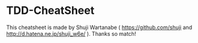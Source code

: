 TDD-CheatSheet
==============

This cheatsheet is made by Shuji Wartanabe ( https://github.com/shuji and http://d.hatena.ne.jp/shuji_w6e/ ). Thanks so match!